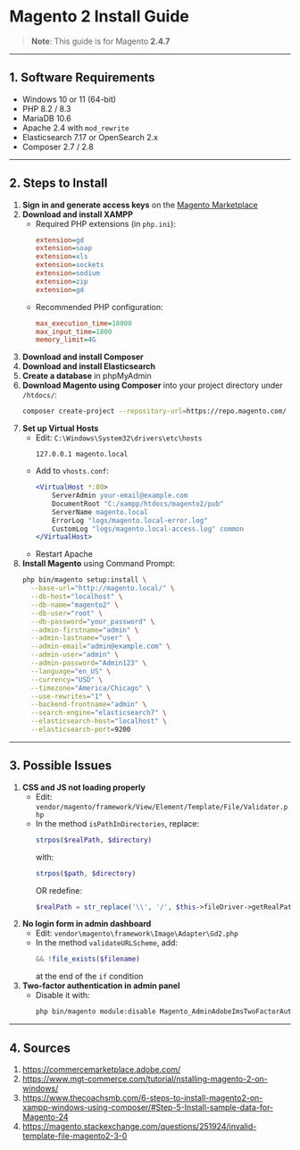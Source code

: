 # Magento 2 Install Guide

> **Note**: This guide is for Magento **2.4.7**

---

## 1. Software Requirements

- Windows 10 or 11 (64-bit)
- PHP 8.2 / 8.3
- MariaDB 10.6
- Apache 2.4 with `mod_rewrite`
- Elasticsearch 7.17 or OpenSearch 2.x
- Composer 2.7 / 2.8

---

## 2. Steps to Install

1. **Sign in and generate access keys** on the [Magento Marketplace](https://commercemarketplace.adobe.com/)
2. **Download and install XAMPP**
   - Required PHP extensions (in `php.ini`):
     ```ini
     extension=gd
     extension=soap
     extension=xls
     extension=sockets
     extension=sodium
     extension=zip
     extension=gd
     ```
   - Recommended PHP configuration:
     ```ini
     max_execution_time=18000
     max_input_time=1800
     memory_limit=4G
     ```
3. **Download and install Composer**
4. **Download and install Elasticsearch**
5. **Create a database** in phpMyAdmin
6. **Download Magento using Composer** into your project directory under `/htdocs/`:
   ```bash
   composer create-project --repository-url=https://repo.magento.com/ magento/project-community-edition .
   ```
7. **Set up Virtual Hosts**
   - Edit: `C:\Windows\System32\drivers\etc\hosts`
     ```
     127.0.0.1 magento.local
     ```
   - Add to `vhosts.conf`:
     ```apache
     <VirtualHost *:80>
         ServerAdmin your-email@example.com
         DocumentRoot "C:/xampp/htdocs/magento2/pub"
         ServerName magento.local
         ErrorLog "logs/magento.local-error.log"
         CustomLog "logs/magento.local-access.log" common
     </VirtualHost>
     ```
   - Restart Apache
8. **Install Magento** using Command Prompt:
   ```bash
   php bin/magento setup:install \
     --base-url="http://magento.local/" \
     --db-host="localhost" \
     --db-name="magento2" \
     --db-user="root" \
     --db-password="your_password" \
     --admin-firstname="admin" \
     --admin-lastname="user" \
     --admin-email="admin@example.com" \
     --admin-user="admin" \
     --admin-password="Admin123" \
     --language="en_US" \
     --currency="USD" \
     --timezone="America/Chicago" \
     --use-rewrites="1" \
     --backend-frontname="admin" \
     --search-engine="elasticsearch7" \
     --elasticsearch-host="localhost" \
     --elasticsearch-port=9200
   ```

---

## 3. Possible Issues

1. **CSS and JS not loading properly**
   - Edit: `vendor/magento/framework/View/Element/Template/File/Validator.php`
   - In the method `isPathInDirectories`, replace:
     ```php
     strpos($realPath, $directory)
     ```
     with:
     ```php
     strpos($path, $directory)
     ```
     OR redefine:
     ```php
     $realPath = str_replace('\\', '/', $this->fileDriver->getRealPath($path));
     ```
2. **No login form in admin dashboard**
   - Edit: `vendor\magento\framework\Image\Adapter\Gd2.php`
   - In the method `validateURLScheme`, add:
     ```php
     && !file_exists($filename)
     ```
     at the end of the `if` condition
3. **Two-factor authentication in admin panel**
   - Disable it with:
     ```bash
     php bin/magento module:disable Magento_AdminAdobeImsTwoFactorAuth Magento_TwoFactorAuth
     ```

---

## 4. Sources

1. https://commercemarketplace.adobe.com/
2. https://www.mgt-commerce.com/tutorial/nstalling-magento-2-on-windows/
3. https://www.thecoachsmb.com/6-steps-to-install-magento2-on-xampp-windows-using-composer/#Step-5-Install-sample-data-for-Magento-24
4. https://magento.stackexchange.com/questions/251924/invalid-template-file-magento2-3-0
